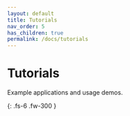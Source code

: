 ```yaml
---
layout: default
title: Tutorials
nav_order: 5
has_children: true
permalink: /docs/tutorials
---
```


# Tutorials

Example applications and usage demos.

{: .fs-6 .fw-300 }
